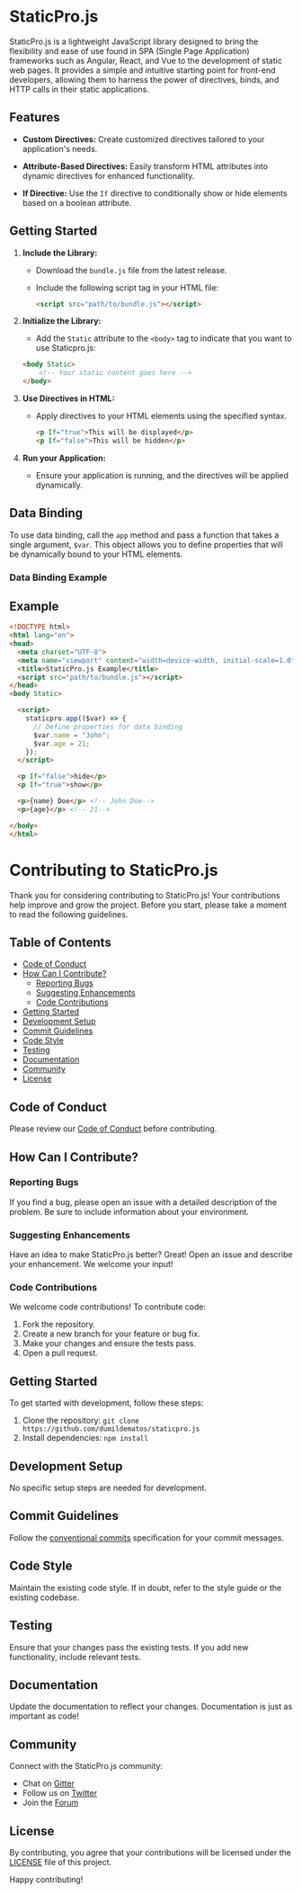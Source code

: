 # StaticPro.js

StaticPro.js is a lightweight JavaScript library designed to bring the flexibility and ease of use found in SPA (Single Page Application) frameworks such as Angular, React, and Vue to the development of static web pages. It provides a simple and intuitive starting point for front-end developers, allowing them to harness the power of directives, binds, and HTTP calls in their static applications.

## Features

- **Custom Directives:** Create customized directives tailored to your application's needs.
  
- **Attribute-Based Directives:** Easily transform HTML attributes into dynamic directives for enhanced functionality.

- **If Directive:** Use the `If` directive to conditionally show or hide elements based on a boolean attribute.

## Getting Started

1. **Include the Library:**
   - Download the `bundle.js` file from the latest release.

   - Include the following script tag in your HTML file:

     ```html
     <script src="path/to/bundle.js"></script>
     ```

2. **Initialize the Library:**
    - Add the `Static` attribute to the `<body>` tag to indicate that you want to use Staticpro.js:

    ```html
    <body Static>
        <!-- Your static content goes here -->
    </body>
    ```


2. **Use Directives in HTML:**
   - Apply directives to your HTML elements using the specified syntax.

     ```html
     <p If="true">This will be displayed</p>
     <p If="false">This will be hidden</p>
     ```

4. **Run your Application:**
   - Ensure your application is running, and the directives will be applied dynamically.

## Data Binding

To use data binding, call the `app` method and pass a function that takes a single argument, `$var`. This object allows you to define properties that will be dynamically bound to your HTML elements.

### Data Binding Example
## Example

```html
<!DOCTYPE html>
<html lang="en">
<head>
  <meta charset="UTF-8">
  <meta name="viewport" content="width=device-width, initial-scale=1.0">
  <title>StaticPro.js Example</title>
  <script src="path/to/bundle.js"></script>
</head>
<body Static>

  <script>
    staticpro.app(($var) => {
      // Define properties for data binding
      $var.name = "John"; 
      $var.age = 21;
    });
  </script>

  <p If="false">hide</p>
  <p If="true">show</p>

  <p>{name} Doe</p> <!-- John Doe-->
  <p>{age}</p> <!-- 21-->

</body>
</html>
```

# Contributing to StaticPro.js

Thank you for considering contributing to StaticPro.js! Your contributions help improve and grow the project. Before you start, please take a moment to read the following guidelines.

## Table of Contents
- [Code of Conduct](#code-of-conduct)
- [How Can I Contribute?](#how-can-i-contribute)
  - [Reporting Bugs](#reporting-bugs)
  - [Suggesting Enhancements](#suggesting-enhancements)
  - [Code Contributions](#code-contributions)
- [Getting Started](#getting-started)
- [Development Setup](#development-setup)
- [Commit Guidelines](#commit-guidelines)
- [Code Style](#code-style)
- [Testing](#testing)
- [Documentation](#documentation)
- [Community](#community)
- [License](#license)

## Code of Conduct

Please review our [Code of Conduct](CODE_OF_CONDUCT.md) before contributing.

## How Can I Contribute?

### Reporting Bugs

If you find a bug, please open an issue with a detailed description of the problem. Be sure to include information about your environment.

### Suggesting Enhancements

Have an idea to make StaticPro.js better? Great! Open an issue and describe your enhancement. We welcome your input!

### Code Contributions

We welcome code contributions! To contribute code:

1. Fork the repository.
2. Create a new branch for your feature or bug fix.
3. Make your changes and ensure the tests pass.
4. Open a pull request.

## Getting Started

To get started with development, follow these steps:

1. Clone the repository: `git clone https://github.com/dumildematos/staticpro.js`
2. Install dependencies: `npm install`

## Development Setup

No specific setup steps are needed for development.

## Commit Guidelines

Follow the [conventional commits](https://www.conventionalcommits.org/) specification for your commit messages.

## Code Style

Maintain the existing code style. If in doubt, refer to the style guide or the existing codebase.

## Testing

Ensure that your changes pass the existing tests. If you add new functionality, include relevant tests.

## Documentation

Update the documentation to reflect your changes. Documentation is just as important as code!

## Community

Connect with the StaticPro.js community:
- Chat on [Gitter](#)
- Follow us on [Twitter](#)
- Join the [Forum](#)

## License

By contributing, you agree that your contributions will be licensed under the [LICENSE](LICENSE) file of this project.

Happy contributing!
